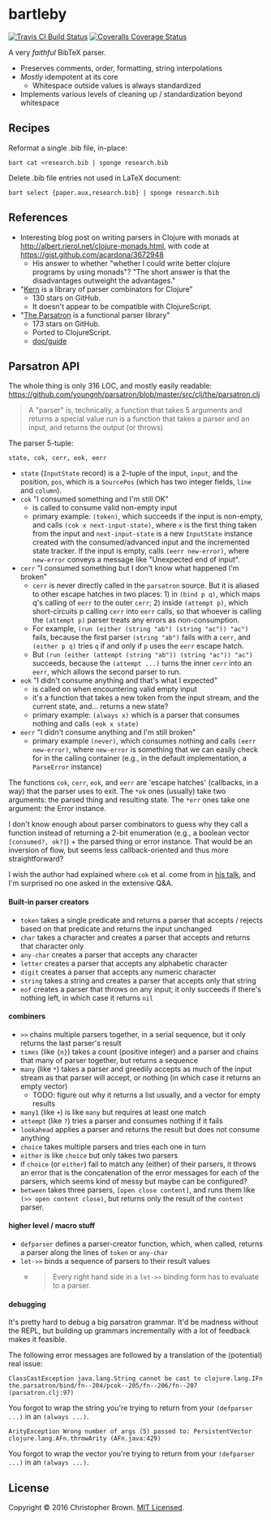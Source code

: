 # bartleby

[![Travis CI Build Status](https://travis-ci.org/chbrown/bartleby.svg)](https://travis-ci.org/chbrown/bartleby)
[![Coveralls Coverage Status](https://coveralls.io/repos/chbrown/bartleby/badge.svg)](https://coveralls.io/github/chbrown/bartleby)

A very _faithful_ BibTeX parser.

- Preserves comments, order, formatting, string interpolations
- _Mostly_ idempotent at its core
  * Whitespace outside values is always standardized
- Implements various levels of cleaning up / standardization beyond whitespace


## Recipes

Reformat a single .bib file, in-place:

    bart cat <research.bib | sponge research.bib

Delete .bib file entries not used in LaTeX document:

    bart select {paper.aux,research.bib} | sponge research.bib


## References

* Interesting blog post on writing parsers in Clojure with monads at <http://albert.rierol.net/clojure-monads.html>, with code at <https://gist.github.com/acardona/3672948>
  - His answer to whether "whether I could write better clojure programs by using monads"?
    "The short answer is that the disadvantages outweight the advantages."
* "[Kern](https://github.com/blancas/kern) is a library of parser combinators for Clojure"
  - 130 stars on GitHub.
  - It doesn't appear to be compatible with ClojureScript.
* "[The Parsatron](https://github.com/youngnh/parsatron) is a functional parser library"
  - 173 stars on GitHub.
  - Ported to ClojureScript.
  - [doc/guide](https://github.com/youngnh/parsatron/blob/master/doc/guide.markdown)


## Parsatron API

The whole thing is only 316 LOC, and mostly easily readable:
<https://github.com/youngnh/parsatron/blob/master/src/clj/the/parsatron.clj>

> A "parser" is, technically, a function that takes 5 arguments and returns a special value
run is a function that takes a parser and an input, and returns the output (or throws)

The parser 5-tuple:

    state, cok, cerr, eok, eerr

* `state` (`InputState` record) is a 2-tuple of the input, `input`, and the position, `pos`, which is a `SourcePos` (which has two integer fields, `line` and `column`).
* `cok` "I consumed something and I'm still OK"
  - is called to consume valid non-empty input
  - primary example: `(token)`, which succeeds if the input is non-empty, and calls `(cok x next-input-state)`, where `x` is the first thing taken from the input and `next-input-state` is a new `InputState` instance created with the consumed/advanced input and the incremented state tracker. If the input is empty, calls `(eerr new-error)`, where `new-error` conveys a message like "Unexpected end of input".
* `cerr` "I consumed something but I don't know what happened I'm broken"
  - `cerr` is never directly called in the `parsatron` source. But it is aliased to other escape hatches in two places: 1) in `(bind p q)`, which maps q's calling of `eerr` to the outer `cerr`; 2) inside `(attempt p)`, which short-circuits p calling `cerr` into `eerr` calls, so that whoever is calling the `(attempt p)` parser treats any errors as non-consumption.
  - For example, `(run (either (string "ab") (string "ac")) "ac")` fails,
    because the first parser `(string "ab")` fails with a `cerr`, and `(either p q)` tries `q` if and only if `p` uses the `eerr` escape hatch.
  - But `(run (either (attempt (string "ab")) (string "ac")) "ac")` succeeds,
    because the `(attempt ...)` turns the inner `cerr` into an `eerr`, which allows the second parser to run.
* `eok` "I didn't consume anything and that's what I expected"
  - is called on when encountering valid empty input
  - it's a function that takes a new token from the input stream, and the current state, and... returns a new state?
  - primary example: `(always x)` which is a parser that consumes nothing and calls `(eok x state)`
* `eerr` "I didn't consume anything and I'm still broken"
  - primary example `(never)`, which consumes nothing and calls `(eerr new-error)`, where `new-error` is something that we can easily check for in the calling container (e.g., in the default implementation, a `ParseError` instance)

The functions `cok`, `cerr`, `eok`, and `eerr` are 'escape hatches' (callbacks, in a way) that the parser uses to exit.
The `*ok` ones (usually) take two arguments: the parsed thing and resulting state.
The `*err` ones take one argument: the Error instance.

I don't know enough about parser combinators to guess why they call a function instead of returning a 2-bit enumeration (e.g., a boolean vector `[consumed?, ok?]`) + the parsed thing or error instance. That would be an inversion of flow, but seems less callback-oriented and thus more straightforward?

I wish the author had explained where `cok` et al. come from in [his talk](https://www.infoq.com/presentations/Parser-Combinators), and I'm surprised no one asked in the extensive Q&A.


#### Built-in parser creators

* `token` takes a single predicate and returns a parser that accepts / rejects based on that predicate and returns the input unchanged
* `char` takes a character and creates a parser that accepts and returns that character only
* `any-char` creates a parser that accepts any character
* `letter` creates a parser that accepts any alphabetic character
* `digit` creates a parser that accepts any numeric character
* `string` takes a string and creates a parser that accepts only that string
* `eof` creates a parser that throws on any input; it only succeeds if there's nothing left, in which case it returns `nil`

#### combiners

* `>>` chains multiple parsers together, in a serial sequence, but it only returns the last parser's result
* `times` (like `{n}`) takes a count (positive integer) and a parser and chains that many of parser together, but returns a sequence
* `many` (like `*`) takes a parser and greedily accepts as much of the input stream as that parser will accept, or nothing (in which case it returns an empty vector)
  - TODO: figure out why it returns a list usually, and a vector for empty results
* `many1` (like `+`) is like `many` but requires at least one match
* `attempt` (like `?`) tries a parser and consumes nothing if it fails
* `lookahead` applies a parser and returns the result but does not consume anything
* `choice` takes multiple parsers and tries each one in turn
* `either` is like `choice` but only takes two parsers
* if `choice` (or `either`) fail to match any (either) of their parsers, it throws an error that is the concatenation of the error messages for each of the parsers, which seems kind of messy but maybe can be configured?
* `between` takes three parsers, `[open close content]`, and runs them like `(>> open content close)`, but returns only the result of the `content` parser.

#### higher level / macro stuff

* `defparser` defines a parser-creator function, which, when called, returns a parser along the lines of `token` or `any-char`
* `let->>` binds a sequence of parsers to their result values
  - > Every right hand side in a `let->>` binding form has to evaluate to a parser.

#### debugging

It's pretty hard to debug a big parsatron grammar.
It'd be madness without the REPL, but building up grammars incrementally with a lot of feedback makes it feasible.

The following error messages are followed by a translation of the (potential) real issue:

    ClassCastException java.lang.String cannot be cast to clojure.lang.IFn
    the.parsatron/bind/fn--204/pcok--205/fn--206/fn--207 (parsatron.clj:97)

You forgot to wrap the string you're trying to return from your `(defparser ...)` in an `(always ...)`.

    ArityException Wrong number of args (5) passed to: PersistentVector
    clojure.lang.AFn.throwArity (AFn.java:429)

You forgot to wrap the vector you're trying to return from your `(defparser ...)` in an `(always ...)`.


## License

Copyright © 2016 Christopher Brown. [MIT Licensed](https://chbrown.github.io/licenses/MIT/#2016).

